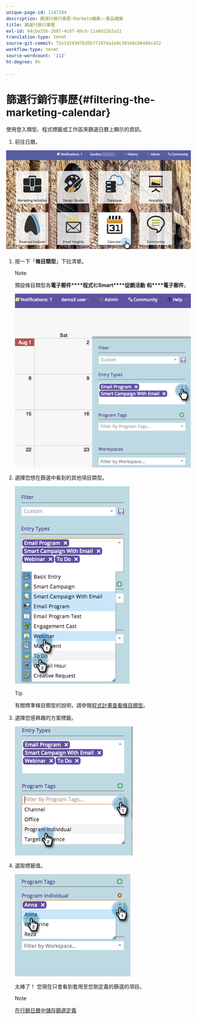 ```yaml
---
unique-page-id: 1147294
description: 篩選行銷行事歷-Marketo檔案——產品檔案
title: 篩選行銷行事歷
exl-id: 94cbe35b-2b87-4c8f-86c6-11a0d12b2a12
translation-type: tm+mt
source-git-commit: 72e1d29347bd5b77107da1e9c30169cb6490c432
workflow-type: tm+mt
source-wordcount: '112'
ht-degree: 0%

---
```


# 篩選行銷行事歷{#filtering-the-marketing-calendar}

使用登入類型、程式標籤或工作區來篩選日曆上顯示的資訊。

1. 前往日曆。

![](assets/2017-05-10-15-30-47.png)

1. 按一下「**條目類型**」下拉清單。

   >[!NOTE]
   >
   >預設條目類型為&#x200B;**電子郵件****程式**&#x200B;和&#x200B;**Smart****促銷活動** **和****電子郵件**。

   ![](assets/image2014-9-24-10-3a46-3a54.png)

1. 選擇您想在篩選中看到的其他項目類型。

   ![](assets/image2014-9-24-10-3a47-3a0.png)

   >[!TIP]
   >
   >有關標準條目類型的說明，請參閱[程式計畫查看條目類型](/help/marketo/product-docs/core-marketo-concepts/programs/program-schedule-view/program-schedule-view-entry-types.md)。

1. 選擇您感興趣的方案標籤。

   ![](assets/image2014-9-24-10-3a47-3a5.png)

1. 選取標籤值。

   ![](assets/image2014-9-24-10-3a47-3a9.png)

   太棒了！ 您現在只會看到套用至您剛定義的篩選的項目。

   >[!NOTE]
   >
   >[在行銷日曆中儲存篩選定義](/help/marketo/product-docs/core-marketo-concepts/marketing-calendar/working-with-the-calendar/saving-a-filter-definition-in-the-marketing-calendar.md)
